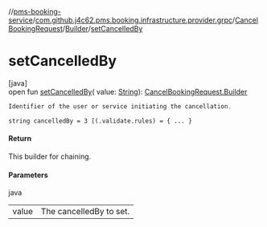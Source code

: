 //[pms-booking-service](../../../../index.md)/[com.github.j4c62.pms.booking.infrastructure.provider.grpc](../../index.md)/[CancelBookingRequest](../index.md)/[Builder](index.md)/[setCancelledBy](set-cancelled-by.md)

# setCancelledBy

[java]\
open fun [setCancelledBy](set-cancelled-by.md)(
value: [String](https://docs.oracle.com/en/java/javase/23/docs/api/java.base/java/lang/String.html)): [CancelBookingRequest.Builder](index.md)

```kotlin
Identifier of the user or service initiating the cancellation.

```

`string cancelledBy = 3 [(.validate.rules) = { ... }`

#### Return

This builder for chaining.

#### Parameters

java

|       |                         |
|-------|-------------------------|
| value | The cancelledBy to set. |